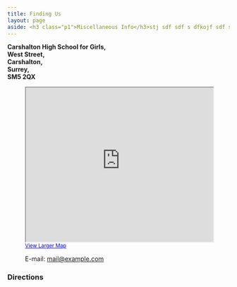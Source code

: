 ```yaml
---
title: Finding Us
layout: page
aside: <h3 class="p1">Miscellaneous Info</h3>stj sdf sdf s dfkojf sdf sdf, sdfpjs 
---
```



<article class="grid_4">
	<dl>
		<strong class="color-3"><dt>Carshalton High School for Girls,</dt>
	<dt>West Street,</dt>
	<dt>Carshalton, </dt>
	<dt>Surrey, </dt>
	<dt>SM5 2QX</dt></strong>

<figure>
  <iframe width="425" height="350" src="https://maps.google.com/maps?f=q&amp;source=s_q&amp;hl=en&amp;geocode=&amp;q=SM5+2QX&amp;aq=&amp;sll=37.0625,-95.677068&amp;sspn=46.677964,93.076172&amp;ie=UTF8&amp;hq=&amp;hnear=SM5+2QX,+United+Kingdom&amp;ll=51.369632,-0.169295&amp;spn=0.004521,0.011362&amp;t=m&amp;z=17&amp;output=embed">&nbsp;</iframe><br /><small><a href="https://maps.google.com/maps?f=q&amp;source=embed&amp;hl=en&amp;geocode=&amp;q=SM5+2QX&amp;aq=&amp;sll=37.0625,-95.677068&amp;sspn=46.677964,93.076172&amp;ie=UTF8&amp;hq=&amp;hnear=SM5+2QX,+United+Kingdom&amp;ll=51.369632,-0.169295&amp;spn=0.004521,0.011362&amp;t=m&amp;z=14" style="color:#0000FF;text-align:left">View Larger Map</a></small>
	</figure>
		<dd><span>E-mail:</span> <a href="#">mail@example.com</a></dd>
	</dl>
</article>
<article class="grid_10">
	<h3 class="p2">Directions</h3>
</article>
